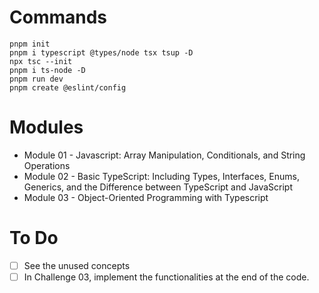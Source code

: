 # Commands
```
pnpm init
pnpm i typescript @types/node tsx tsup -D
npx tsc --init
pnpm i ts-node -D
pnpm run dev
pnpm create @eslint/config
```

# Modules
- Module 01 - Javascript: Array Manipulation, Conditionals, and String Operations
- Module 02 - Basic TypeScript: Including Types, Interfaces, Enums, Generics, and the Difference between TypeScript and JavaScript
- Module 03 - Object-Oriented Programming with Typescript

# To Do
- [ ] See the unused concepts
- [ ] In Challenge 03, implement the functionalities at the end of the code.